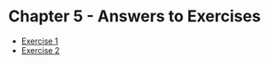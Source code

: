# Chapter 5 - Answers to Exercises

* [Exercise 1](Ex__1_bios_info.md)
* [Exercise 2](Ex__2_process_pid.md)
